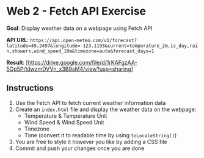 # Web 2 - Fetch API Exercise

**Goal**: Display weather data on a webpage using Fetch API

**API URL**: `https://api.open-meteo.com/v1/forecast?latitude=49.2497&longitude=-123.1193&current=temperature_2m,is_day,rain,showers,wind_speed_10m&timezone=auto&forecast_days=1`

**Result**: [https://drive.google.com/file/d/1rKAFgzAA-5Op5Pi1dwzmDVVn_x3B9sM4/view?usp=sharing]

## Instructions

1. Use the Fetch API to fetch current weather information data
2. Create an `index.html` file and display the weather data on the webpage:
    - Temperature &  Temperature Unit
    - Wind Speed & Wind Speed Unit
    - Timezone
    - Time (convert it to readable time by using `toLocaleString()`)
3. You are free to style it however you like by adding a CSS file
4. Commit and push your changes once you are done
